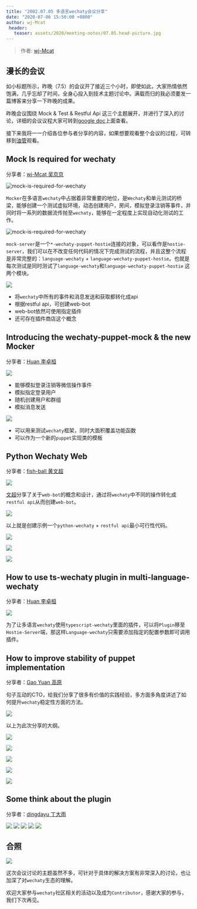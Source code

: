 ```yaml
---
title: "2002.07.05 多语言wechaty会议分享"
date: "2020-07-06 15:50:00 +0800"
author: wj-Mcat
 header:
   teaser: assets/2020/meeting-notes/07.05.head-picture.jpg
---
```


<!-- markdownlint-disable -->
> 作者: [wj-Mcat](https://github.com/wj-Mcat/)

## 漫长的会议

如小标题所示，昨晚（7.5）的会议开了接近三个小时，即使如此，大家热情依然饱满，几乎忘却了时间，全身心投入到技术主题讨论中。满载而归的我必须要发一篇博客来分享一下昨晚的成果。

昨晚会议围绕 Mock & Test & Restful Api 这三个主题展开，并进行了深入的讨论，详细的会议议程大家可转到[google doc](https://docs.google.com/document/d/1fVCk8qRYc4RKGMf2UY5HOe07hEhPUOpGC34v88GEFJg/edit#heading=h.85djedyd54di)上面查看。

接下来我将一一介绍各位参与者分享的内容，如果想要观看整个会议的过程，可转移到[油管](https://www.youtube.com/watch?v=qWkv0F_pluQ)观看。

## Mock Is required for wechaty

分享者：[wj-Mcat 吴京京](https://www.github.com/wj-Mcat/)

![mock-is-required-for-wechaty](/assets/2020/meeting-notes/07.05.mock-is-required.png)

`Mocker`在多语言`wechaty`中占据着非常重要的地位，是`Wechaty`和单元测试的桥梁，能够创建一个测试虚拟环境，动态创建用户，房间，模拟登录注销等事件，并同时将一系列的数据流传抛至`wechaty`，能够在一定程度上实现自动化测试的工作。

![mock-is-required-for-wechaty](/assets/2020/meeting-notes/07.05.mock-server-can-test-more.png)

`mock-server`是一个`*-wechaty-puppet-hostie`连接的对象，可以看作是`hostie-server`，我们可以在不改变任何代码的情况下完成测试的流程，并且这整个流程是非常完整的：`language-wechaty` + `language-wechaty-puppet-hostie`。也就是每次测试是同时测试了`language-wechaty`和`language-wechaty-puppet-hostie` 这两个模块。

![](/assets/2020/meeting-notes/07.05.hook-restful-api.png)

- 将`wechaty`中所有的事件和消息发送和获取都转化成api
- 根据restful api，可创建web-bot
- web-bot依然可使用指定插件
- 还可存在插件商店这个概念

## Introducing the wechaty-puppet-mock & the new Mocker

分享者：[Huan 李卓桓](https://github.com/huan)

![](/assets/2020/meeting-notes/07.05.mocker.png)

- 能够模拟登录注销等微信操作事件
- 模拟指定登录用户
- 随机创建用户和群组
- 模拟消息发送

![](/assets/2020/meeting-notes/07.05.puppet-mock-template.png)

- 可以用来测试`wechaty`框架，同时大面积覆盖功能函数
- 可以作为一个新的`puppet`实现类的模板

## Python Wechaty Web

分享者：[fish-ball 黄文超](https://github.com/fish-ball)

![](/assets/2020/meeting-notes/07.05.python-wechaty-web-functions.png)

[文超](https://github.com/fish-ball)分享了关于`web-bot`的概念和设计，通过将`wechaty`中不同的操作转化成`restful api`从而创建`web-bot`。

![](/assets/2020/meeting-notes/07.05.python-wechaty-web-asyncio.png)

以上就是创建示例一个`python-wechaty` + `restful api`最小可行性代码。

![](/assets/2020/meeting-notes/07.05.python-wechaty-web-bot.png)

![](/assets/2020/meeting-notes/07.05.python-wechaty-restful-api.png)

![](/assets/2020/meeting-notes/07.05.python-wechaty-plugin-page.png)

## How to use ts-wechaty plugin in multi-language-wechaty

分享者：[Huan 李卓桓](https://github.com/huan) 

![](/assets/2020/meeting-notes/07.05.wechaty-plugin-in-server.png)

为了让多语言`wechaty`使用`typescript-wechaty`里面的插件，可以将`Plugin`移至`Hostie-Server`端，那这样`Language-wechaty`只需要添加指定的配置参数即可调用插件。

## How to improve stability of puppet implementation

分享者：[Gao Yuan 高原](https://github.com/windmemory)

句子互动的CTO，给我们分享了很多有价值的实践经验，多方面多角度讲述了如何提升`wechaty`稳定性方面的方法。

![](/assets/2020/meeting-notes/07.05.gao-yuan-agenda.png)

以上为此次分享的大纲。

![](/assets/2020/meeting-notes/07.05.why-puppet-is-not-stable.png)

![](/assets/2020/meeting-notes/07.05.gao-yuan-how-to-define-stable.png)

![](/assets/2020/meeting-notes/07.05.how-to-make-it-stable.png)

![](/assets/2020/meeting-notes/07.05.the-target-of-test.png)

![](/assets/2020/meeting-notes/07.05.user-test.png)

## Some think about the plugin

分享者：[dingdayu 丁大雨](https://github.com/dingdayu)

![](/assets/2020/meeting-notes/07.05.xiaoyu-some-experience.png)
![](/assets/2020/meeting-notes/07.05.xiaoyu-some-think.png)
![](/assets/2020/meeting-notes/07.05.xiaoyu-some-thinking.png)
![](/assets/2020/meeting-notes/07.05.xiaoyu-some-thinking-01.png)
![](/assets/2020/meeting-notes/07.05.xiaoyu-some-thinking-02.png)


## 合照

![](/assets/2020/meeting-notes/07.05.final-smile-picture.png)

这次会议讨论的主题虽然不多，可针对于具体的解决方案有非常深入的讨论，也让加深了对`wechaty`生态的理解。


欢迎大家参与`wechaty`社区相关的活动以及成为`Contributor`，感谢大家的参与，我们下次再见。